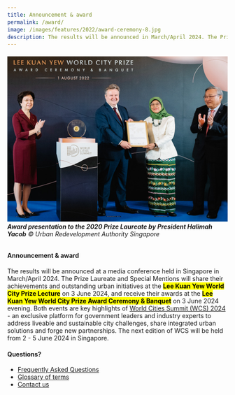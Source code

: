 ```yaml
---
title: Announcement & award
permalink: /award/
image: /images/features/2022/award-ceremony-8.jpg
description: The results will be announced in March/April 2024. The Prize Laureate and Special Mentions will share their outstanding urban initiatives at the Prize Lecture, a key highlights of World Cities Summit in Singapore.
---
```


###### ![Award presentation to the 2020 Prize Laureate by President Halimah Yacob](/images/features/2022/award-ceremony-8.jpg/)**Award presentation to the 2020 Prize Laureate by President Halimah Yacob** © Urban Redevelopment Authority Singapore

#### **Announcement & award**

The results will be announced at a media conference held in Singapore in March/April 2024. The Prize Laureate and Special Mentions will share their achievements and outstanding urban initiatives at the <mark><b>Lee Kuan Yew World City Prize Lecture</b></mark> on 3 June 2024, and receive their awards at the <mark><b>Lee Kuan Yew World City Prize Award Ceremony & Banquet</b></mark> on 3 June 2024 evening. Both events are key highlights of [World Cities Summit (WCS) 2024](https://www.worldcitiessummit.com.sg) - an exclusive platform for government leaders and industry experts to address liveable and sustainable city challenges, share integrated urban solutions and forge new partnerships. The next edition of WCS will be held from 2 - 5 June 2024 in Singapore.

#### **Questions?**

- [Frequently Asked Questions](/faq/)
- [Glossary of terms](/glossary/)
- [Contact us](/feedback/)
